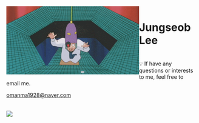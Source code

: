 <img align="left" src="https://github.com/js-lee-AI/js-lee-AI/blob/master/gifs/Specialist.gif" width=350>

# Jungseob Lee


<!-- 👻 Hi. I'm 𝑱𝒖𝒏𝒈𝒔𝒆𝒐𝒃 𝑳𝒆𝒆. 
<br>
📚 interested in 𝘕𝘢𝘵𝘶𝘳𝘢𝘭 𝘓𝘢𝘯𝘨𝘶𝘢𝘨𝘦 𝘗𝘳𝘰𝘤𝘦𝘴𝘴𝘪𝘯𝘨

<br>
✍ I am currently majoring in Information and Communication Engineering (ICE)

and minor in Data Science at Dongguk University. 🇰🇷

🌱 [𝓱𝓮𝓻𝓮]() is my cv.
 -->
<br>
💡 If have any questions or interests to me, feel free to email me.

[omanma1928@naver.com](omanma1928@naver.com)

<br>

<a href="https://github.com/js-lee-AI/js-lee-AI">
 <img align="center" src="https://github-readme-stats.vercel.app/api?username=js-lee-ai&show_icons=true&theme=monokai"/>
</a>

<!-- ![my github stats](https://github-readme-stats.vercel.app/api?username=js-lee-ai&show_icons=true&theme=monokai) -->
